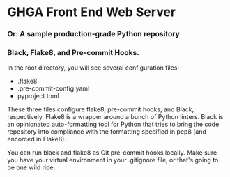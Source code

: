 # GHGA Front End Web Server
### Or: A sample production-grade Python repository

### Black, Flake8, and Pre-commit Hooks. 
In the root directory, you will see several configuration files: 
*  .flake8
*  .pre-commit-config.yaml
*  pyproject.toml

These three files configure flake8, pre-commit hooks, and Black, respectively. Flake8 is a wrapper
around a bunch of Python linters. Black is an opinionated auto-formatting tool for Python that tries to 
bring the code repository into compliance with the formatting specified in pep8 (and encorced in Flake8).

You can run black and flake8 as Git pre-commit hooks locally. Make sure you have your virtual environment 
in your .gitignore file, or that's going to be one wild ride. 